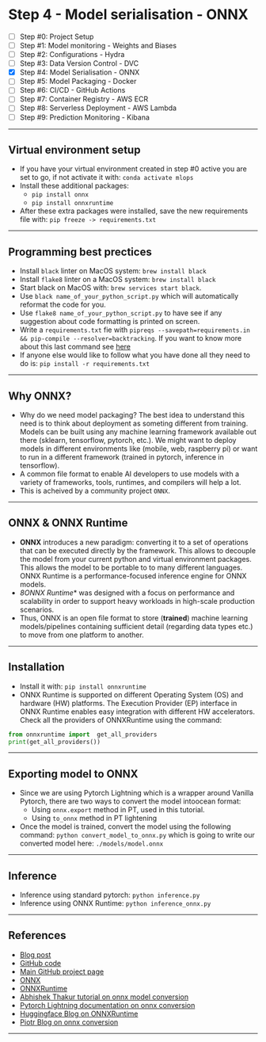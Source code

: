 # Step 4 - Model serialisation - ONNX
- [ ] Step #0: Project Setup
- [ ] Step #1: Model monitoring - Weights and Biases
- [ ] Step #2: Configurations - Hydra
- [ ] Step #3: Data Version Control - DVC
- [x] Step #4: Model Serialisation - ONNX
- [ ] Step #5: Model Packaging - Docker
- [ ] Step #6: CI/CD - GitHub Actions
- [ ] Step #7: Container Registry - AWS ECR
- [ ] Step #8: Serverless Deployment - AWS Lambda
- [ ] Step #9: Prediction Monitoring - Kibana
***

## Virtual environment setup
- If you have your virtual environment created in step #0 active you are set to go, if not activate it with: `conda activate mlops`
- Install these additional packages:
    - `pip install onnx`
    - `pip install onnxruntime`
- After these extra packages were installed, save the new requirements file with: `pip freeze -> requirements.txt`
***

## Programming best prectices
- Install `black` linter on MacOS system: `brew install black`
- Install `flake8` linter on a MacOS system: `brew install black`
- Start black on MacOS with: `brew services start black`.
- Use `black name_of_your_python_script.py` which will automatically reformat the code for you.
- Use `flake8 name_of_your_python_script.py` to have see if any suggestion about code formatting is printed on screen.
- Write a `requirements.txt` fie with `pipreqs --savepath=requirements.in && pip-compile --resolver=backtracking`. If you want to know more about this last command see [here](https://github.com/kyaiooiayk/Python-Programming/blob/main/tutorials/requirements.md)
- If anyone else would like to follow what you have done all they need to do is: `pip install -r requirements.txt`
***

## Why ONNX?
- Why do we need model packaging? The best idea to understand this need is to think about deployment as someting different from training. Models can be built using any machine learning framework available out there (sklearn, tensorflow, pytorch, etc.). We might want to deploy models in different environments like (mobile, web, raspberry pi) or want to run in a different framework (trained in pytorch, inference in tensorflow).
- A common file format to enable AI developers to use models with a variety of frameworks, tools, runtimes, and compilers will help a lot.
- This is acheived by a community project `ONNX`.
***

## ONNX & ONNX Runtime
- **ONNX** introduces a new paradigm: converting it to a set of operations that can be executed directly by the framework. This allows to decouple the model from your current python and virtual environment packages. This allows the model to be portable to to many different languages. ONNX Runtime is a performance-focused inference engine for ONNX models. 
- *8ONNX Runtime** was designed with a focus on performance and scalability in order to support heavy workloads in high-scale production scenarios.
- Thus, ONNX is an open file format to store (**trained**) machine learning models/pipelines containing sufficient detail (regarding data types etc.) to move from one platform to another.
***

## Installation
- Install it with: `pip install onnxruntime`
- ONNX Runtime is supported on different Operating System (OS) and hardware (HW) platforms. The Execution Provider (EP) interface in ONNX Runtime enables easy integration with different HW accelerators. Check all the providers of ONNXRuntime using the command:
```python
from onnxruntime import  get_all_providers
print(get_all_providers())
```
***

## Exporting model to ONNX
- Since we are using Pytorch Lightning which is a wrapper around Vanilla Pytorch, there are two ways to convert the model intoocean format:
    - Using `onnx.export` method in PT, used in this tutorial.
    - Using `to_onnx` method in PT lightening
- Once the model is trained, convert the model using the following command: `python convert_model_to_onnx.py` which is going to write our converted model here: `./models/model.onnx`
***

## Inference
- Inference using standard pytorch: `python inference.py`
- Inference using ONNX Runtime: `python inference_onnx.py`
***

## References
- [Blog post](https://www.ravirajag.dev/blog/mlops-onnx)
- [GitHub code](https://github.com/graviraja/MLOps-Basics/tree/main/week_4_onnx)
- [Main GitHub project page](https://github.com/graviraja/MLOps-Basics)
- [ONNX](https://onnx.ai/)
- [ONNXRuntime](https://www.onnxruntime.ai/)
- [Abhishek Thakur tutorial on onnx model conversion](https://www.youtube.com/watch?v=7nutT3Aacyw)
- [Pytorch Lightning documentation on onnx conversion](https://pytorch-lightning.readthedocs.io/en/stable/common/production_inference.html)
- [Huggingface Blog on ONNXRuntime](https://medium.com/microsoftazure/accelerate-your-nlp-pipelines-using-hugging-face-transformers-and-onnx-runtime-2443578f4333)
- [Piotr Blog on onnx conversion](https://tugot17.github.io/data-science-blog/onnx/tutorial/2020/09/21/Exporting-lightning-model-to-onnx.html)
***